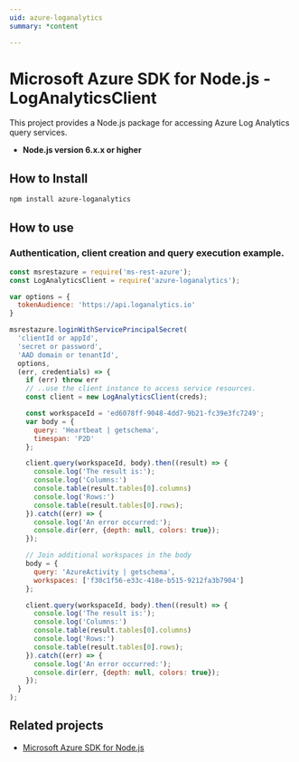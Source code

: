 ```yaml
---
uid: azure-loganalytics
summary: *content

---
```

# Microsoft Azure SDK for Node.js - LogAnalyticsClient
This project provides a Node.js package for accessing Azure Log Analytics query services.
- **Node.js version 6.x.x or higher**

## How to Install

```bash
npm install azure-loganalytics
```

## How to use

### Authentication, client creation and query execution example.

```javascript
const msrestazure = require('ms-rest-azure');
const LogAnalyticsClient = require('azure-loganalytics');

var options = {
  tokenAudience: 'https://api.loganalytics.io'
}

msrestazure.loginWithServicePrincipalSecret(
  'clientId or appId',
  'secret or password',
  'AAD domain or tenantId',
  options,
  (err, credentials) => {
    if (err) throw err
    // ..use the client instance to access service resources.
    const client = new LogAnalyticsClient(creds);

    const workspaceId = 'ed6078ff-9048-4dd7-9b21-fc39e3fc7249';
    var body = {
      query: 'Heartbeat | getschema',
      timespan: 'P2D'
    };

    client.query(workspaceId, body).then((result) => {
      console.log('The result is:');
      console.log('Columns:')
      console.table(result.tables[0].columns)
      console.log('Rows:')
      console.table(result.tables[0].rows);
    }).catch((err) => {
      console.log('An error occurred:');
      console.dir(err, {depth: null, colors: true});
    });

    // Join additional workspaces in the body
    body = {
      query: 'AzureActivity | getschema',
      workspaces: ['f30c1f56-e33c-418e-b515-9212fa3b7904']
    };

    client.query(workspaceId, body).then((result) => {
      console.log('The result is:');
      console.log('Columns:')
      console.table(result.tables[0].columns)
      console.log('Rows:')
      console.table(result.tables[0].rows);
    }).catch((err) => {
      console.log('An error occurred:');
      console.dir(err, {depth: null, colors: true});
    });
  }
);
```
## Related projects

- [Microsoft Azure SDK for Node.js](https://github.com/Azure/azure-sdk-for-node)
